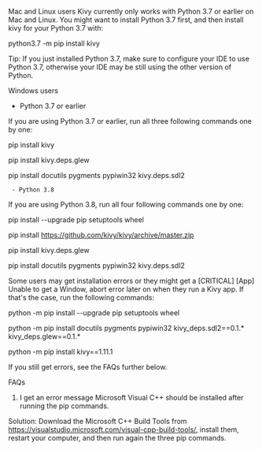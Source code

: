 Mac and Linux users
Kivy currently only works with Python 3.7 or earlier on Mac and Linux. You might want to install Python 3.7 first, and then install kivy for your Python 3.7 with:

python3.7 -m pip install kivy

Tip: If you just installed Python 3.7, make sure to configure your IDE to use Python 3.7, otherwise your IDE may be still using the other version of Python.



Windows users
- Python 3.7 or earlier

If you are using Python 3.7 or earlier, run all three following commands one by one:

pip install kivy

pip install kivy.deps.glew

pip install docutils pygments pypiwin32 kivy.deps.sdl2

     - Python 3.8

If you are using Python 3.8, run all four following commands one by one:

pip install --upgrade pip setuptools wheel

pip install https://github.com/kivy/kivy/archive/master.zip

pip install kivy.deps.glew

pip install docutils pygments pypiwin32 kivy.deps.sdl2

Some users may get installation errors or they might get a [CRITICAL] [App] Unable to get a Window, abort error later on when they run a Kivy app. If that's the case, run the following commands:

python -m pip install --upgrade pip setuptools wheel

python -m pip install docutils pygments pypiwin32 kivy_deps.sdl2==0.1.* kivy_deps.glew==0.1.*

python -m pip install kivy==1.11.1

If you still get errors, see the FAQs further below.


FAQs
1. I get an error message Microsoft Visual C++ should be installed after running the pip commands.

Solution: Download the Microsoft C++ Build Tools from https://visualstudio.microsoft.com/visual-cpp-build-tools/, install them, restart your computer, and then run again the three pip commands.